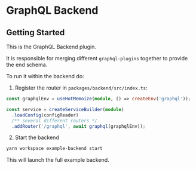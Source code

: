 # GraphQL Backend

## Getting Started

This is the GraphQL Backend plugin.

It is responsible for merging different `graphql-plugins` together to provide the end schema.

To run it within the backend do:

1. Register the router in `packages/backend/src/index.ts`:

```ts
const graphqlEnv = useHotMemoize(module, () => createEnv('graphql'));

const service = createServiceBuilder(module)
  .loadConfig(configReader)
  /** several different routers */
  .addRouter('/graphql', await graphql(graphqlEnv));
```

2. Start the backend

```bash
yarn workspace example-backend start
```

This will launch the full example backend.
